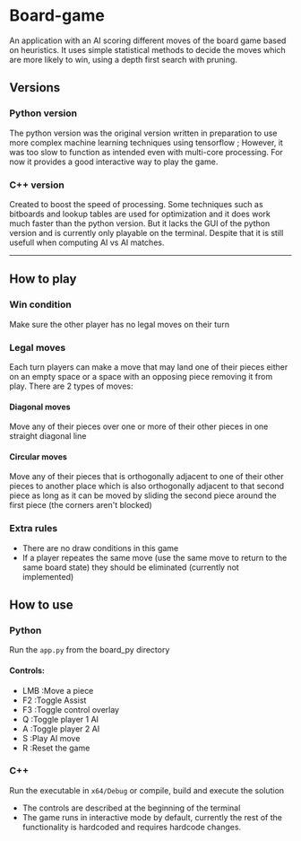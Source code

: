 # Board-game
 An application with an AI scoring different moves of the board game based on heuristics. It uses simple statistical methods to decide the moves which are more likely to win, using a depth first search with pruning.

## Versions
 ### Python version
 The python version was the original version written in preparation to use more complex machine learning techniques using tensorflow ; However, it was too slow to function as intended even with multi-core processing. For now it provides a good interactive way to play the game.

 ### C++ version
 Created to boost the speed of processing. Some techniques such as bitboards and lookup tables are used for optimization and it does work much faster than the python version. But it lacks the GUI of the python version and is currently only playable on the terminal. Despite that it is still usefull when computing AI vs AI matches.


---
 ## How to play
 ### Win condition
 Make sure the other player has no legal moves on their turn
 ### Legal moves
 Each turn players can make a move that may land one of their pieces either on an empty space or a space with an opposing piece removing it from play.
 There are 2 types of moves:
 #### Diagonal moves
 Move any of their pieces over one or more of their other pieces in one straight diagonal line
 #### Circular moves
 Move any of their pieces that is orthogonally adjacent to one of their other pieces to another place which is also orthogonally adjacent to that second piece as long as it can be moved by sliding the second piece around the first piece (the corners aren't blocked)

### Extra rules
- There are no draw conditions in this game
- If a player repeates the same move (use the same move to return to the same board state) they should be eliminated (currently not implemented)

## How to use
### Python
Run the `app.py` from the board_py directory
#### Controls:
- LMB	:Move a piece
- F2	:Toggle Assist
- F3	:Toggle control overlay
- Q		:Toggle player 1 AI
- A		:Toggle player 2 AI
- S		:Play AI move
- R		:Reset the game

### C++
Run the executable in `x64/Debug` or compile, build and execute the solution
- The controls are described at the beginning of the terminal
- The game runs in interactive mode by default, currently the rest of the functionality is hardcoded and requires hardcode changes.

